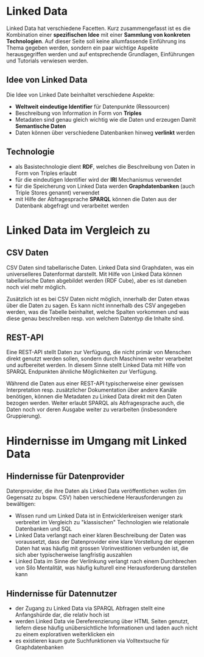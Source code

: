 # Linked Data

Linked Data hat verschiedene Facetten. Kurz zusammengefasst ist es die Kombination einer **spezifischen Idee** mit einer **Sammlung von konkreten Technologien**. Auf dieser Seite soll keine allumfassende Einführung ins Thema gegeben werden, sondern ein paar wichtige Aspekte herausgegriffen werden und auf entsprechende Grundlagen, Einführungen und Tutorials verwiesen werden.

## Idee von Linked Data

Die Idee von Linked Date beinhaltet verschiedene Aspekte:

* **Weltweit eindeutige Identifier** für Datenpunkte (Ressourcen)
* Beschreibung von Information in Form von **Triples**
* Metadaten sind genau gleich wichtig wie die Daten und erzeugen Damit **Semantische Daten**
* Daten können über verschiedene Datenbanken hinweg **verlinkt** werden

## Technologie

* als Basistechnologie dient **RDF**, welches die Beschreibung von Daten in Form von Triples erlaubt
* für die eindeutigen Identifier wird der **IRI** Mechanismus verwendet
* für die Speicherung von Linked Data werden **Graphdatenbanken** (auch Triple Stores genannt) verwendet
* mit Hilfe der Abfragesprache **SPARQL** können die Daten aus der Datenbank abgefragt und verarbeitet werden

# Linked Data im Vergleich zu

## CSV Daten

CSV Daten sind tabellarische Daten. Linked Data sind Graphdaten, was ein universelleres Datenformat darstellt. Mit Hilfe von Linked Data können tabellarische Daten abgebildet werden (RDF Cube), aber es ist daneben noch viel mehr möglich.

Zusätzlich ist es bei CSV Daten nicht möglich, innerhalb der Daten etwas über die Daten zu sagen. Es kann nicht innnerhalb des CSV angegeben werden, was die Tabelle beinhaltet, welche Spalten vorkommen und was diese genau beschreiben resp. von welchem Datentyp die Inhalte sind.

## REST-API

Eine REST-API stellt Daten zur Verfügung, die nicht primär von Menschen direkt genutzt werden sollen, sondern durch Maschinen weiter verarbeitet und aufbereitet werden. In diesem Sinne stellt Linked Data mit Hilfe von SPARQL Endpunkten ähnliche Möglichkeiten zur Verfügung.

Während die Daten aus einer REST-API typischerweise einer gewissen Interpretation resp. zusätzlicher Dokumentation über andere Kanäle benötigen, können die Metadaten zu Linked Data direkt mit den Daten bezogen werden. Weiter erlaubt SPARQL als Abfragesprache auch, die Daten noch vor deren Ausgabe weiter zu verarbeiten (insbesondere Gruppierung).

# Hindernisse im Umgang mit Linked Data

## Hindernisse für Datenprovider

Datenprovider, die ihre Daten als Linked Data veröffentlichen wollen (im Gegensatz zu bspw. CSV) haben verschiedene Herausforderungen zu bewältigen:

* Wissen rund um Linked Data ist in Entwicklerkreisen weniger stark verbreitet im Vergleich zu "klassischen" Technologien wie relationale Datenbanken und SQL
* Linked Data verlangt nach einer klaren Beschreibung der Daten was voraussetzt, dass der Datenprovider eine klare Vorstellung der eigenen Daten hat was häufig mit grossen Vorinvestitionen verbunden ist, die sich aber typischerweise langfristig auszahlen
* Linked Data im Sinne der Verlinkung verlangt nach einem Durchbrechen von Silo Mentalität, was häufig kulturell eine Herausforderung darstellen kann

## Hindernisse für Datennutzer

* der Zugang zu Linked Data via SPARQL Abfragen stellt eine Anfangshürde dar, die relativ hoch ist
* werden Linked Data vie Dereferenzierung über HTML Seiten genutzt, liefern diese häufig unübersichtliche Informationen und laden auch nicht zu einem explorativen weiterklicken ein
* es existieren kaum gute Suchfunktionen via Volltextsuche für Graphdatenbanken
